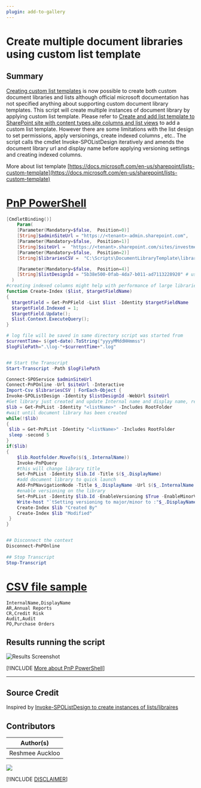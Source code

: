 ```yaml
---
plugin: add-to-gallery
---
```


# Create multiple document libraries using custom list template

## Summary

  [Creating custom list templates](https://docs.microsoft.com/en-us/sharepoint/lists-custom-template) is now possible to create both custom document libraries and lists although official microsoft documentation has not specified anything about supporting custom document library templates. This script will create multiple instances of document library by applying custom list template. Please refer to [Create and add list template to SharePoint site with content types,site columns and list views](https://github.com/pnp/script-samples/blob/main/scripts/spo-add-list-template-with-custom-library/README.md/#L1) to add a custom list template. However there are some limitations with the list design to  set permissions, apply versionings, create indexed columns , etc.. The script calls the cmdlet Invoke-SPOListDesign iteratively and amends the document library url and display name before applying versioning settings and creating indexed columns.  
 
More about list template 
 [https://docs.microsoft.com/en-us/sharepoint/lists-custom-template](https://docs.microsoft.com/en-us/sharepoint/lists-custom-template)

# [PnP PowerShell](#tab/pnpps)

```powershell
[CmdletBinding()] 
    Param(
    [Parameter(Mandatory=$false,  Position=0)]
    [String]$adminSiteUrl = "https://<tenant>-admin.sharepoint.com",
    [Parameter(Mandatory=$false,  Position=1)]
    [String]$siteUrl =  "https://<tenant>.sharepoint.com/sites/investment",
    [Parameter(Mandatory=$false,  Position=2)]
    [String]$librariesCSV =  "C:\Scripts\DocumentLibraryTemplate\libraries.csv",

    [Parameter(Mandatory=$false,  Position=4)]
    [String]$listDesignId = "5b38e500-0fab-4da7-b011-ad7113228920" # use Get-SPOListDesign to find the Id of the list design containing the document library template
  )
#creating indexed columns might help with performance of large libraries, i.e. >5000 files
function Create-Index ($list, $targetFieldName)
{
  $targetField = Get-PnPField -List $list -Identity $targetFieldName
  $targetField.Indexed = 1;
  $targetField.Update();
  $list.Context.ExecuteQuery();
}

# log file will be saved in same directory script was started from  
$currentTime= $(get-date).ToString("yyyyMMddHHmmss")  
$logFilePath=".\log-"+$currentTime+".log"  


## Start the Transcript  
Start-Transcript -Path $logFilePath 

Connect-SPOService $adminSiteUrl 
Connect-PnPOnline -Url $siteUrl -Interactive
Import-Csv $librariesCSV | ForEach-Object {
Invoke-SPOListDesign -Identity $listDesignId -WebUrl $siteUrl
#Get library just created and update Internal name and display name, replace <listName> with the name specified in the custom list template
$lib = Get-PnPList -Identity "<listName>" -Includes RootFolder
#wait until document library has been created
while(!$lib)
{
 $lib = Get-PnPList -Identity "<listName>" -Includes RootFolder
 sleep -second 5
}
if($lib)
{
    $lib.Rootfolder.MoveTo($($_.InternalName))  
    Invoke-PnPQuery  
    #this will change library title  
    Set-PnPList -Identity $lib.Id -Title $($_.DisplayName)
    #add document library to quick launch
    Add-PnPNavigationNode -Title $_.DisplayName -Url $($_.InternalName + "/") -Location "QuickLaunch"
    #enable versioning on the library
    Set-PnPList -Identity $lib.Id -EnableVersioning $True -EnableMinorVersions $True -MajorVersions 500 -MinorVersions 10
    Write-host "`tSetting versioning to major/minor to :"$_.DisplayName
    Create-Index $lib "Created By"
    Create-Index $lib "Modified"
 }
}


## Disconnect the context  
Disconnect-PnPOnline  
 
## Stop Transcript  
Stop-Transcript  

```
# [CSV file sample](#tab/csv)
```csv
InternalName,DisplayName 
AR,Annual Reports 
CR,Credit Risk 
Audit,Audit 
PO,Purchase Orders 

```
## Results running the script 
![Results Screenshot](assets/results.png)


[!INCLUDE [More about PnP PowerShell](../../docfx/includes/MORE-PNPPS.md)]

***
## Source Credit

Inspired by [Invoke-SPOListDesign to create instances of lists/libraires](https://reshmeeauckloo.wordpress.com/2021/10/27/invoke-spolistdesign-to-create-instances-of-lists-libraires/)

## Contributors

| Author(s) |
|-----------|
| Reshmee Auckloo |



<img src="https://m365-visitor-stats.azurewebsites.net/script-samples/scripts/spo-add-multiple-document-libraries-with-list-template?labelText=Visitors" class="img-visitor" aria-hidden="true" />



[!INCLUDE [DISCLAIMER](../../docfx/includes/DISCLAIMER.md)]
